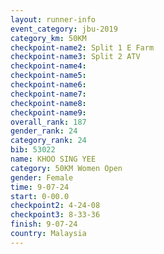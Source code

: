 ```yaml
---
layout: runner-info 
event_category: jbu-2019 
category_km: 50KM 
checkpoint-name2: Split 1 E Farm 
checkpoint-name3: Split 2 ATV 
checkpoint-name4: 
checkpoint-name5: 
checkpoint-name6: 
checkpoint-name7: 
checkpoint-name8: 
checkpoint-name9: 
overall_rank: 187
gender_rank: 24
category_rank: 24
bib: 53022
name: KHOO SING YEE
category: 50KM Women Open
gender: Female
time: 9-07-24
start: 0-00.0
checkpoint2: 4-24-08
checkpoint3: 8-33-36
finish: 9-07-24
country: Malaysia
---
```


